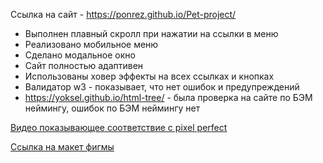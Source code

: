 Ссылка на сайт - https://ponrez.github.io/Pet-project/

- Выполнен плавный скролл при нажатии на ссылки в меню
- Реализовано мобильное меню
- Сделано модальное окно
- Сайт полностью адаптивен
- Использованы ховер эффекты на всех ссылках и кнопках 
- Валидатор w3 - показывает, что нет ошибок и предупреждений
- https://yoksel.github.io/html-tree/ - была проверка на сайте по БЭМ неймингу, ошибок по БЭМ неймингу нет

[Видео показывающее соответствие с pixel perfect](http://a1138732.xsph.ru/bandicam%202025-07-26%2020-48-29-650%20(online-video-cutter.com).mp4)

[Ссылка на макет фигмы](https://www.figma.com/design/LianY6lYjUjGUedP0rJu14/%D0%94%D0%B8%D0%B7%D0%B0%D0%B9%D0%BD?node-id=33180-2565&t=9fP8ZazogzLuP3HK-1)



